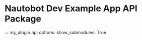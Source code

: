 # Nautobot Dev Example App API Package

::: my_plugin.api
    options:
        show_submodules: True
